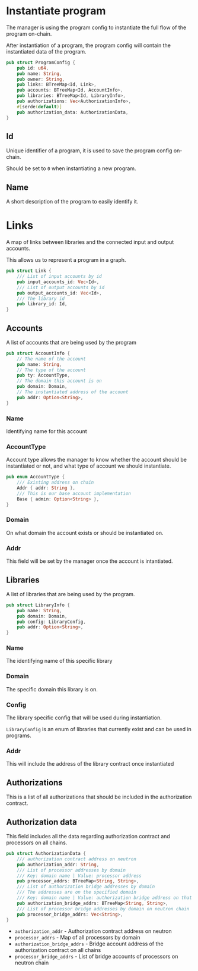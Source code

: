 # Instantiate program

The manager is using the program config to instantiate the full flow of the program on-chain.

After instantiation of a program, the program config will contain the instantiated data of the program.

```rust
pub struct ProgramConfig {
    pub id: u64,
    pub name: String,
    pub owner: String,
    pub links: BTreeMap<Id, Link>,
    pub accounts: BTreeMap<Id, AccountInfo>,
    pub libraries: BTreeMap<Id, LibraryInfo>,
    pub authorizations: Vec<AuthorizationInfo>,
    #[serde(default)]
    pub authorization_data: AuthorizationData,
}
```

## Id
Unique identifier of a program, it is used to save the program config on-chain.

Should be set to `0` when instantiating a new program.

## Name

A short description of the program to easily identify it.

# Links

A map of links between libraries and the connected input and output accounts.

This allows us to represent a program in a graph.

```rust
pub struct Link {
    /// List of input accounts by id
    pub input_accounts_id: Vec<Id>,
    /// List of output accounts by id
    pub output_accounts_id: Vec<Id>,
    /// The library id
    pub library_id: Id,
}
```

## Accounts 

A list of accounts that are being used by the program

```rust
pub struct AccountInfo {
    // The name of the account
    pub name: String,
    // The type of the account
    pub ty: AccountType,
    // The domain this account is on
    pub domain: Domain,
    // The instantiated address of the account
    pub addr: Option<String>,
}
```

### Name

Identifying name for this account

### AccountType

Account type allows the manager to know whether the account should be instantiated or not, and what type of account we should instantiate.

```rust
pub enum AccountType {
    /// Existing address on chain
    Addr { addr: String },
    /// This is our base account implementation
    Base { admin: Option<String> },
}
```

### Domain

On what domain the account exists or should be instantiated on.

### Addr

This field will be set by the manager once the account is intantiated.

## Libraries

A list of libraries that are being used by the program.

```rust
pub struct LibraryInfo {
    pub name: String,
    pub domain: Domain,
    pub config: LibraryConfig,
    pub addr: Option<String>,
}
```

### Name

The identifying name of this specific library

### Domain

The specific domain this library is on.

### Config

The library specific config that will be used during instantiation.

`LibraryConfig` is an enum of libraries that currently exist and can be used in programs.

### Addr

This will include the address of the library contract once instantiated

## Authorizations

This is a list of all authorizations that should be included in the authorization contract.

## Authorization data

This field includes all the data regarding authorization contract and processors on all chains.

```rust
pub struct AuthorizationData {
    /// authorization contract address on neutron
    pub authorization_addr: String,
    /// List of processor addresses by domain
    /// Key: domain name | Value: processor address
    pub processor_addrs: BTreeMap<String, String>,
    /// List of authorization bridge addresses by domain
    /// The addresses are on the specified domain
    /// Key: domain name | Value: authorization bridge address on that domain
    pub authorization_bridge_addrs: BTreeMap<String, String>,
    /// List of processor bridge addresses by domain on neutron chain
    pub processor_bridge_addrs: Vec<String>,
}
```

- `authorization_addr` - Authorization contract address on neutron
- `processor_addrs` - Map of all processors by domain
- `authorization_bridge_addrs` - Bridge account address of the authorization contract on all chains
- `processor_bridge_addrs` - List of bridge accounts of processors on neutron chain
